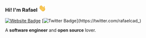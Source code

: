 ### Hi! I'm Rafael  <img src="https://raw.githubusercontent.com/MiguelRAvila/MiguelRAvila/master/img/wave.gif" width="24px">

[![Website Badge](https://img.shields.io/badge/-rafaelcadorna.com-1ca0f1?style=flat-square&color=242933&logoColor=white&link=http://miguelravila.me/)](https://rafaelcadorna.netlify.com)  [![Twitter Badge](https://img.shields.io/badge/-@rafaelcad__-1ca0f1?style=flat-square&color=242933&logo=twitter&logoColor=white&link=https://twitter.com/rafaelcadorna_)](https://twitter.com/rafaelcad_) 

A **software engineer** and **open source** lover. 
